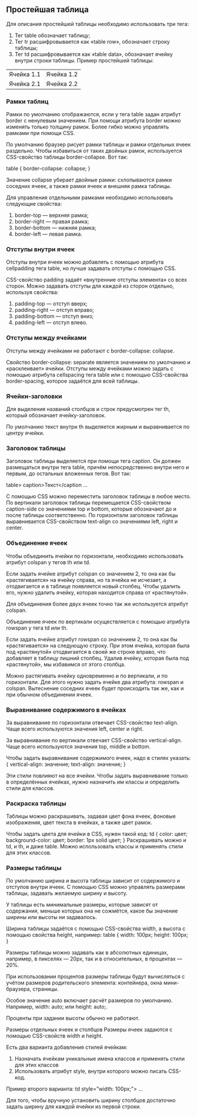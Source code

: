 ## Простейшая таблица

Для описания простейшей таблицы необходимо использовать три тега:
1. Тег table обозначает таблицу;
2. Тег tr расшифровывается как «table row», обозначает строку таблицы;
3. Тег td расшифровывается как «table data», обозначает ячейку внутри строки таблицы.
Пример простейшей таблицы:

<table>
  <tr>
    <td>Ячейка 1.1</td>
    <td>Ячейка 1.2</td>
  </tr>
  <tr>
    <td>Ячейка 2.1</td>
    <td>Ячейка 2.2</td>
  </tr>
</table>

### Рамки таблиц
Рамки по умолчанию отображаются, если у тега table задан атрибут border с ненулевым значением. При помощи атрибута border можно изменять только толщину рамок. 
Более гибко можно управлять рамками при помощи CSS.

По умолчанию браузер рисует рамки таблицы и рамки отдельных ячеек раздельно. Чтобы избавиться от таких двойных рамок, используется CSS-свойство таблицы border-collapse. 
Вот так:

table {
  border-collapse: collapse;
}

Значение collapse убирает двойные рамки: схлопываются рамки соседних ячеек, а также рамки ячеек и внешняя рамка таблицы.

Для управления отдельными рамками необходимо использовать следующие свойства:
1. border-top — верхняя рамка;
2. border-right — правая рамка;
3. border-bottom — нижняя рамка;
4. border-left — левая рамка.

### Отступы внутри ячеек
Отступы внутри ячеек можно добавлять с помощью атрибута cellpadding тега table, но лучше задавать отступы с помощью CSS.

CSS-свойство padding задаёт «внутренние отступы элемента» со всех сторон. Можно задавать отступы для каждой из сторон отдельно, используя свойства:
1. padding-top — отступ вверх;
2. padding-right — отступ вправо;
3. padding-bottom — отступ вниз;
4. padding-left — отступ влево.

### Отступы между ячейками
Отступы между ячейками не работают с border-collapse: collapse.

Свойство border-collapse: separate является значением по умолчанию и «расклеивает» ячейки.
Отступы между ячейками можно задать с помощью атрибута cellspacing тега table или c помощью CSS-свойства border-spacing, которое задаётся для всей таблицы.

### Ячейки-заголовки
Для выделения названий столбцов и строк предусмотрен тег th, который обозначает ячейку-заголовок.

По умолчанию текст внутри th выделяется жирным и выравнивается по центру ячейки.

### Заголовок таблицы
Заголовок таблицы выделяется при помощи тега caption. Он должен размещаться внутри тега table, причём непосредственно внутри него и первым, до остальных вложенных тегов. Вот так:

table>
  caption>Текст</caption
  ...
</table

С помощью CSS можно переместить заголовок таблицы в любое место. 
По вертикали заголовок таблицы перемещается CSS-свойством caption-side со значениями top и bottom, которые обозначают до и после таблицы соответственно. 
По горизонтали заголовок таблицы выравнивается CSS-свойством text-align со значениями left, right и center.

### Объединение ячеек
Чтобы объединить ячейки по горизонтали, необходимо использовать атрибут colspan у тегов th или td.

Если задать ячейке атрибут colspan со значением 2, то она как бы «растягивается» на ячейку справа, но та ячейка не исчезает, а отодвигается и в таблице появляется новый столбец. Чтобы удалить его, нужно удалить ячейку, которая находится справа от «растянутой».

Для объединения более двух ячеек точно так же используется атрибут colspan.

Объединение ячеек по вертикали осуществляется с помощью атрибута rowspan у тега td или th.

Если задать ячейке атрибут rowspan со значением 2, то она как бы «растягивается» на следующую строку. При этом ячейка, которая была под «растянутой» отодвигается в своей же строке вправо, что добавляет в таблицу лишний столбец. Удалив ячейку, которая была под «растянутой», мы избавимся от этого столбца.

Можно растягивать ячейку одновременно и по вертикали, и по горизонтали. Для этого нужно задать ячейке два атрибута: rowspan и colspan. Вытеснение соседних ячеек будет происходить так же, как и при обычном объединении ячеек.

### Выравнивание содержимого в ячейках
За выравнивание по горизонтали отвечает CSS-свойство text-align. Чаще всего используются значения left, center и right.

За выравнивание по вертикали отвечает CSS-свойство vertical-align. Чаще всего используются значения top, middle и bottom.

Чтобы задать выравнивание содержимого ячеек, надо в стилях указать:
{
  vertical-align: значение;
  text-align: значение;
}

Эти стили повлияют на все ячейки. Чтобы задать выравнивание только в определённых ячейках, нужно назначить им классы и определить стили для классов.

### Раскраска таблицы
Таблицы можно раскрашивать, задавая цвет фона ячеек, фоновые изображения, цвет текста в ячейках, а также цвет рамок.

Чтобы задать цвета для ячейки в CSS, нужен такой код:
td {
  color: цвет;
  background-color: цвет;
  border: 1px solid цвет;
}
Раскрашивать можно и td, и th, и даже table. Можно использовать классы и применять стили для этих классов.

### Размеры таблицы
По умолчанию ширина и высота таблицы зависит от содержимого и отступов внутри ячеек. 
С помощью CSS можно управлять размерами таблицы, задавать желаемую ширину и высоту.

У таблицы есть минимальные размеры, которые зависят от содержания, меньше которых она не сожмётся, какое бы значение ширины или высоты ни задавалось.

Ширина таблицы задаётся с помощью CSS-свойства width, а высота с помощью свойства height, например:
table {
  width: 100px;
  height: 100px;
}

Размеры таблицы можно задавать как в абсолютных единицах, например, в пикселях — 20px, так и в относительных, в процентах — 20%.

При использовании процентов размеры таблицы будут вычисляться с учётом размеров родительского элемента: контейнера, окна мини-браузера, страницы.

Особое значение auto включает расчёт размеров по умолчанию. 
Например, width: auto; или height: auto;.

Проценты при задании высоты обычно не работают.

Размеры отдельных ячеек и столбцов
Размеры ячеек задаются с помощью CSS-свойств width и height.

Есть два варианта добавления стилей ячейкам:

1. Назначать ячейкам уникальные имена классов и применять стили для этих классов
2. Использовать атрибут style, внутри которого можно писать CSS-код.

Пример второго варианта:
td style="width: 100px;">
  ...
</td

Для того, чтобы вручную установить ширину столбцов достаточно задать ширину для каждой ячейки из первой строки.

